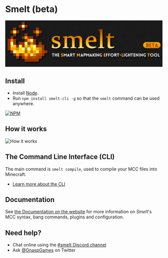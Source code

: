 Smelt (beta)
==================

![Logo](./logo.png)

Install
-------
* Install [Node](https://nodejs.org).
* Run `npm install smelt-cli -g` so that the `smelt` command can be used anywhere.

[![NPM](https://nodei.co/npm/smelt-cli.png?downloads=true)](https://nodei.co/npm/smelt-cli/)

How it works
------------

![How it works](./demo/smelt-demo.gif)


The Command Line Interface (CLI)
--------------------------------

The main command is `smelt compile`, used to compile your MCC files into Minecraft. 

* [Learn more about the CLI](http://smelt.gnasp.com/cli.html)


Documentation
------------

See [the Documentation on the website](http://smelt.gnasp.com/docs.html) for more information on *Smelt*'s MCC syntax, bang commands, plugins and configuration.

Need help?
----------

* Chat online using the [#smelt Discord channel](https://discord.gg/aDFs2pB)
* Ask [@GnaspGames](https://twitter.com/GnaspGames) on Twitter